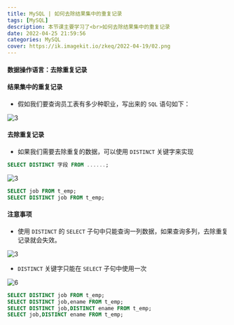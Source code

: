 ```yaml
---
title: MySQL | 如何去除结果集中的重复记录
tags: [MySQL]
description: 本节课主要学习了<br>如何去除结果集中的重复记录
date: 2022-04-25 21:59:56
categories: MySQL
cover: https://ik.imagekit.io/zkeq/2022-04-19/02.png
---
```


#### 数据操作语言：去除重复记录

#### 结果集中的重复记录

- 假如我们要查询员工表有多少种职业，写出来的 `SQL` 语句如下：

![3](https://ik.imagekit.io/zkeq/2022-04-25/03.png)

#### 去除重复记录

- 如果我们需要去除重复的数据，可以使用 `DISTINCT` 关键字来实现

```SQL
SELECT DISTINCT 字段 FROM ......;
```

![3](https://ik.imagekit.io/zkeq/2022-04-25/04.png)

```SQL
SELECT job FROM t_emp;
SELECT DISTINCT job FROM t_emp;
```

#### 注意事项

- 使用 `DISTINCT` 的 `SELECT` 子句中只能查询一列数据，如果查询多列，去除重复记录就会失效。

![3](https://ik.imagekit.io/zkeq/2022-04-25/05.png)

- `DISTINCT` 关键字只能在 `SELECT` 子句中使用一次

![6](https://ik.imagekit.io/zkeq/2022-04-25/06.png)

```SQL
SELECT DISTINCT job FROM t_emp;
SELECT DISTINCT job,ename FROM t_emp;
SELECT DISTINCT job,DISTINCT ename FROM t_emp;
SELECT job,DISTINCT ename FROM t_emp;
```

